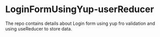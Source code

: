 # LoginFormUsingYup-userReducer
The repo contains details about Login form using yup fro validation and using useReducer to store data.
